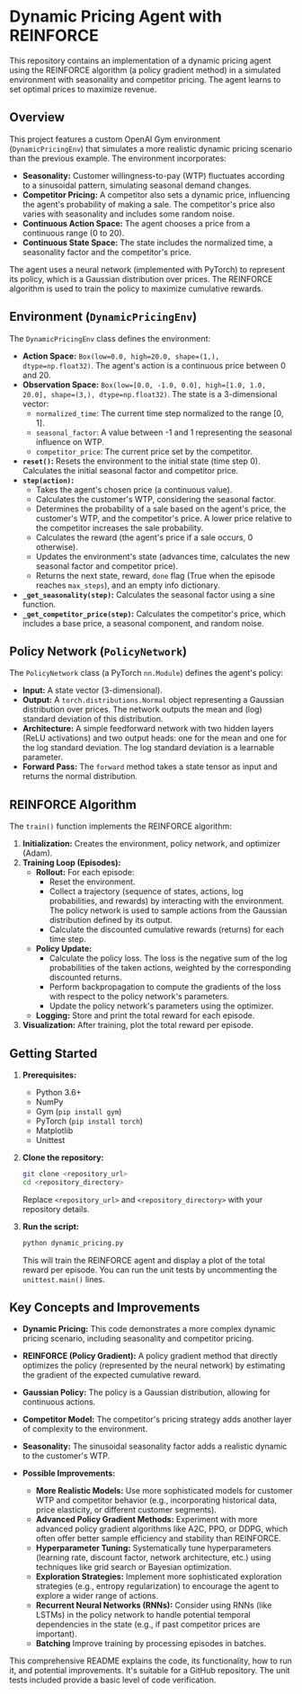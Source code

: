 # Dynamic Pricing Agent with REINFORCE

This repository contains an implementation of a dynamic pricing agent using the REINFORCE algorithm (a policy gradient method) in a simulated environment with seasonality and competitor pricing.  The agent learns to set optimal prices to maximize revenue.

## Overview

This project features a custom OpenAI Gym environment (`DynamicPricingEnv`) that simulates a more realistic dynamic pricing scenario than the previous example.  The environment incorporates:

*   **Seasonality:** Customer willingness-to-pay (WTP) fluctuates according to a sinusoidal pattern, simulating seasonal demand changes.
*   **Competitor Pricing:** A competitor also sets a dynamic price, influencing the agent's probability of making a sale.  The competitor's price also varies with seasonality and includes some random noise.
*   **Continuous Action Space:** The agent chooses a price from a continuous range (0 to 20).
*   **Continuous State Space:** The state includes the normalized time, a seasonality factor and the competitor's price.

The agent uses a neural network (implemented with PyTorch) to represent its policy, which is a Gaussian distribution over prices.  The REINFORCE algorithm is used to train the policy to maximize cumulative rewards.

## Environment (`DynamicPricingEnv`)

The `DynamicPricingEnv` class defines the environment:

*   **Action Space:** `Box(low=0.0, high=20.0, shape=(1,), dtype=np.float32)`.  The agent's action is a continuous price between 0 and 20.
*   **Observation Space:** `Box(low=[0.0, -1.0, 0.0], high=[1.0, 1.0, 20.0], shape=(3,), dtype=np.float32)`. The state is a 3-dimensional vector:
    *   `normalized_time`:  The current time step normalized to the range [0, 1].
    *   `seasonal_factor`:  A value between -1 and 1 representing the seasonal influence on WTP.
    *   `competitor_price`: The current price set by the competitor.
*   **`reset()`:** Resets the environment to the initial state (time step 0).  Calculates the initial seasonal factor and competitor price.
*   **`step(action)`:**
    *   Takes the agent's chosen price (a continuous value).
    *   Calculates the customer's WTP, considering the seasonal factor.
    *   Determines the probability of a sale based on the agent's price, the customer's WTP, and the competitor's price.  A lower price relative to the competitor increases the sale probability.
    *   Calculates the reward (the agent's price if a sale occurs, 0 otherwise).
    *   Updates the environment's state (advances time, calculates the new seasonal factor and competitor price).
    *   Returns the next state, reward, `done` flag (True when the episode reaches `max_steps`), and an empty info dictionary.
*   **`_get_seasonality(step)`:** Calculates the seasonal factor using a sine function.
*   **`_get_competitor_price(step)`:**  Calculates the competitor's price, which includes a base price, a seasonal component, and random noise.

## Policy Network (`PolicyNetwork`)

The `PolicyNetwork` class (a PyTorch `nn.Module`) defines the agent's policy:

*   **Input:**  A state vector (3-dimensional).
*   **Output:**  A `torch.distributions.Normal` object representing a Gaussian distribution over prices.  The network outputs the mean and (log) standard deviation of this distribution.
*   **Architecture:**  A simple feedforward network with two hidden layers (ReLU activations) and two output heads: one for the mean and one for the log standard deviation. The log standard deviation is a learnable parameter.
*    **Forward Pass:** The `forward` method takes a state tensor as input and returns the normal distribution.

## REINFORCE Algorithm

The `train()` function implements the REINFORCE algorithm:

1.  **Initialization:**  Creates the environment, policy network, and optimizer (Adam).
2.  **Training Loop (Episodes):**
    *   **Rollout:** For each episode:
        *   Reset the environment.
        *   Collect a trajectory (sequence of states, actions, log probabilities, and rewards) by interacting with the environment. The policy network is used to sample actions from the Gaussian distribution defined by its output.
        *   Calculate the discounted cumulative rewards (returns) for each time step.
    *   **Policy Update:**
        *   Calculate the policy loss.  The loss is the negative sum of the log probabilities of the taken actions, weighted by the corresponding discounted returns.
        *   Perform backpropagation to compute the gradients of the loss with respect to the policy network's parameters.
        *   Update the policy network's parameters using the optimizer.
    *   **Logging:** Store and print the total reward for each episode.
3.  **Visualization:** After training, plot the total reward per episode.

## Getting Started

1.  **Prerequisites:**
    *   Python 3.6+
    *   NumPy
    *   Gym (`pip install gym`)
    *   PyTorch (`pip install torch`)
    *   Matplotlib
    *   Unittest

2.  **Clone the repository:**

    ```bash
    git clone <repository_url>
    cd <repository_directory>
    ```
    Replace `<repository_url>` and `<repository_directory>` with your repository details.

3.  **Run the script:**

    ```bash
    python dynamic_pricing.py
    ```

    This will train the REINFORCE agent and display a plot of the total reward per episode.  You can run the unit tests by uncommenting the `unittest.main()` lines.

## Key Concepts and Improvements

*   **Dynamic Pricing:** This code demonstrates a more complex dynamic pricing scenario, including seasonality and competitor pricing.
*   **REINFORCE (Policy Gradient):**  A policy gradient method that directly optimizes the policy (represented by the neural network) by estimating the gradient of the expected cumulative reward.
*   **Gaussian Policy:**  The policy is a Gaussian distribution, allowing for continuous actions.
*   **Competitor Model:**  The competitor's pricing strategy adds another layer of complexity to the environment.
*   **Seasonality:** The sinusoidal seasonality factor adds a realistic dynamic to the customer's WTP.

*   **Possible Improvements:**
    *   **More Realistic Models:** Use more sophisticated models for customer WTP and competitor behavior (e.g., incorporating historical data, price elasticity, or different customer segments).
    *   **Advanced Policy Gradient Methods:**  Experiment with more advanced policy gradient algorithms like A2C, PPO, or DDPG, which often offer better sample efficiency and stability than REINFORCE.
    *   **Hyperparameter Tuning:**  Systematically tune hyperparameters (learning rate, discount factor, network architecture, etc.) using techniques like grid search or Bayesian optimization.
    *   **Exploration Strategies:** Implement more sophisticated exploration strategies (e.g., entropy regularization) to encourage the agent to explore a wider range of actions.
    *   **Recurrent Neural Networks (RNNs):** Consider using RNNs (like LSTMs) in the policy network to handle potential temporal dependencies in the state (e.g., if past competitor prices are important).
    * **Batching** Improve training by processing episodes in batches.

This comprehensive README explains the code, its functionality, how to run it, and potential improvements. It's suitable for a GitHub repository. The unit tests included provide a basic level of code verification.
